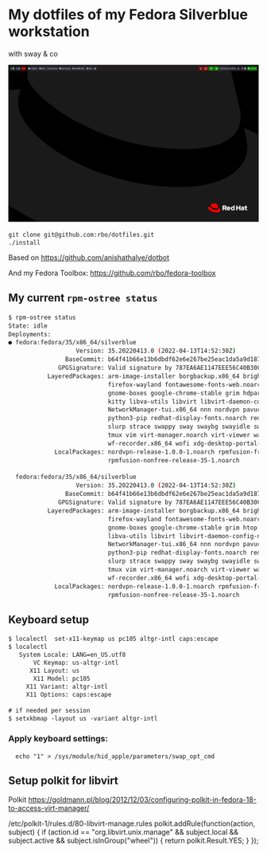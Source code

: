 # My dotfiles of my Fedora Silverblue workstation

with sway & co

![Screenshot](screenshot.png)

```
git clone git@github.com:rbo/dotfiles.git
./install
```

Based on https://github.com/anishathalye/dotbot

And my Fedora Toolbox: https://github.com/rbo/fedora-toolbox

## My current `rpm-ostree status`

```bash
$ rpm-ostree status
State: idle
Deployments:
● fedora:fedora/35/x86_64/silverblue
                   Version: 35.20220413.0 (2022-04-13T14:52:30Z)
                BaseCommit: b64f41b66e13b6dbdf62e6e267be25eac1da5a9d1870c5e20a97d108f0d04c6e
              GPGSignature: Valid signature by 787EA6AE1147EEE56C40B30CDB4639719867C58F
           LayeredPackages: arm-image-installer borgbackup.x86_64 brightlight code dunst feh ffmpeg
                            firefox-wayland fontawesome-fonts-web.noarch fontawesome-fonts.noarch git
                            gnome-boxes google-chrome-stable grim hdparm htop ImageMagick imv iotop
                            kitty libva-utils libvirt libvirt-daemon-config-network maim mako minicom
                            NetworkManager-tui.x86_64 nnn nordvpn pavucontrol powerline-fonts pv
                            python3-pip redhat-display-fonts.noarch redhat-text-fonts.noarch screen
                            slurp strace swappy sway swaybg swayidle swaylock texlive-fontawesome.noarch
                            tmux vim virt-manager.noarch virt-viewer waybar wdisplays wev
                            wf-recorder.x86_64 wofi xdg-desktop-portal-wlr yubico-piv-tool
             LocalPackages: nordvpn-release-1.0.0-1.noarch rpmfusion-free-release-35-1.noarch
                            rpmfusion-nonfree-release-35-1.noarch

  fedora:fedora/35/x86_64/silverblue
                   Version: 35.20220413.0 (2022-04-13T14:52:30Z)
                BaseCommit: b64f41b66e13b6dbdf62e6e267be25eac1da5a9d1870c5e20a97d108f0d04c6e
              GPGSignature: Valid signature by 787EA6AE1147EEE56C40B30CDB4639719867C58F
           LayeredPackages: arm-image-installer borgbackup.x86_64 brightlight code dunst feh ffmpeg
                            firefox-wayland fontawesome-fonts-web.noarch fontawesome-fonts.noarch git
                            gnome-boxes google-chrome-stable grim htop ImageMagick imv iotop kitty
                            libva-utils libvirt libvirt-daemon-config-network maim mako minicom
                            NetworkManager-tui.x86_64 nnn nordvpn pavucontrol powerline-fonts pv
                            python3-pip redhat-display-fonts.noarch redhat-text-fonts.noarch screen
                            slurp strace swappy sway swaybg swayidle swaylock texlive-fontawesome.noarch
                            tmux vim virt-manager.noarch virt-viewer waybar wdisplays wev
                            wf-recorder.x86_64 wofi xdg-desktop-portal-wlr yubico-piv-tool
             LocalPackages: nordvpn-release-1.0.0-1.noarch rpmfusion-free-release-35-1.noarch
                            rpmfusion-nonfree-release-35-1.noarch
```

## Keyboard setup

```
$ localectl  set-x11-keymap us pc105 altgr-intl caps:escape
$ localectl
   System Locale: LANG=en_US.utf8
       VC Keymap: us-altgr-intl
      X11 Layout: us
       X11 Model: pc105
     X11 Variant: altgr-intl
     X11 Options: caps:escape

# if needed per session
$ setxkbmap -layout us -variant altgr-intl
```

### Apply keyboard settings:

```
  echo "1" > /sys/module/hid_apple/parameters/swap_opt_cmd
```

## Setup polkit for libvirt

Polkit
https://goldmann.pl/blog/2012/12/03/configuring-polkit-in-fedora-18-to-access-virt-manager/

/etc/polkit-1/rules.d/80-libvirt-manage.rules
polkit.addRule(function(action, subject) {
      if (action.id == "org.libvirt.unix.manage" && subject.local &&
        subject.active && subject.isInGroup("wheel")) {
              return polkit.Result.YES;
                }
});
